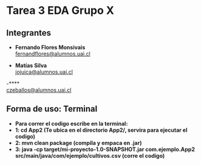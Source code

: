 # Tarea 3 EDA Grupo X 

## **Integrantes**
- **Fernando Flores Monsivais** <br>
  <fernandflores@alumnos.uai.cl>

- **Matías Silva** <br>
  <jojuica@alumnos.uai.cl>

-**** <br>
  <czeballos@alumnos.uai.cl>

## **Forma de uso: Terminal**
- **Para correr el codigo escribe en la terminal:**
- **1: cd App2 (Te ubica en el directorio App2/, servira para ejecutar el codigo)**
- **2: mvn clean package (compila y empaca en .jar)**
- **3: java -cp target/mi-proyecto-1.0-SNAPSHOT.jar com.ejemplo.App2 src/main/java/com/ejemplo/cultivos.csv (corre el codigo)**